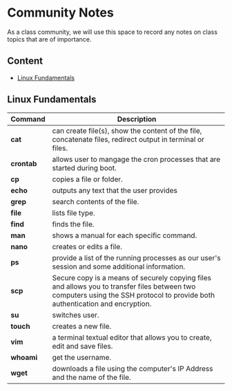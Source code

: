 # Community Notes

As a class community, we will use this space to record any notes on class topics that are of importance.

## Content

* [Linux Fundamentals](#linux-fundamentals)

## Linux Fundamentals

|Command |Description|
|--------|-----------|
|**cat** | can create file(s), show the content of the file, concatenate files, redirect output in terminal or files.|
|**crontab** | allows user to mangage the cron processes that are started during boot.|
|**cp**  | copies a file or folder.       |
|**echo**| outputs any text that the user provides
|**grep**|  search contents of the file.  |
|**file**| lists file type. |
|**find** | finds the file. |
|**man** | shows a manual for each specific command. |
|**nano**| creates or edits a file. |
|**ps**  | provide a list of the running processes as our user's session and some additional information. |
|**scp** | Secure copy is a means of securely copying files and allows you to transfer files between two computers using the SSH protocol to provide both authentication and encryption. |
|**su**  | switches user. |
|**touch** | creates a new file. |
|**vim** | a terminal textual editor that allows you to create, edit and save files. |
|**whoami**| get the username. |
|**wget** | downloads a file using the computer's IP Address and the name of the file.|
